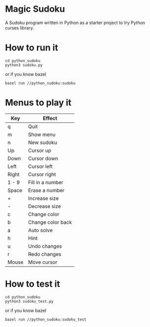 # Magic Sudoku

A Sudoku program written in Python as a starter project to try Python curses library.

# How to run it

```shell
cd python_sudoku
python3 sudoku.py
```

or if you know bazel

```shell
bazel run //python_sudoku:sudoku
```

# Menus to play it

| Key   | Effect |
| ----- | -------- |
|q      | Quit |
|m      | Show menu |
|n      | New sudoku |
|Up     | Cursor up |
|Down   | Cursor down |
|Left   | Cursor left |
|Right  | Cursor right |
|1 - 9  | Fill in a number |
|Space  | Erase a number |
|+      | Increase size |
|-      | Decrease size |
|c      | Change color |
|b      | Change color back |
|a      | Auto solve |
|h      | Hint |
|u      | Undo changes |
|r      | Redo changes |
|Mouse  | Move cursor |

# How to test it

```shell
cd python_sudoku
python3 sudoku_test.py
```

or if you know bazel

```shell
bazel run //python_sudoku:sudoku_test
```
